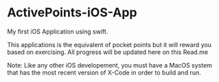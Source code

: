 # ActivePoints-iOS-App
My first iOS Application using swift.

This applications is the equivalent of pocket points but it will reward you based on exercising. All progress will be updated here on this Read.me


Note: Like any other iOS developement, you must have a MacOS system that has the most recent version of X-Code in order to build and run. 

